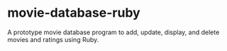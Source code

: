 # movie-database-ruby
A prototype movie database program to add, update, display, and delete movies and ratings using Ruby.
